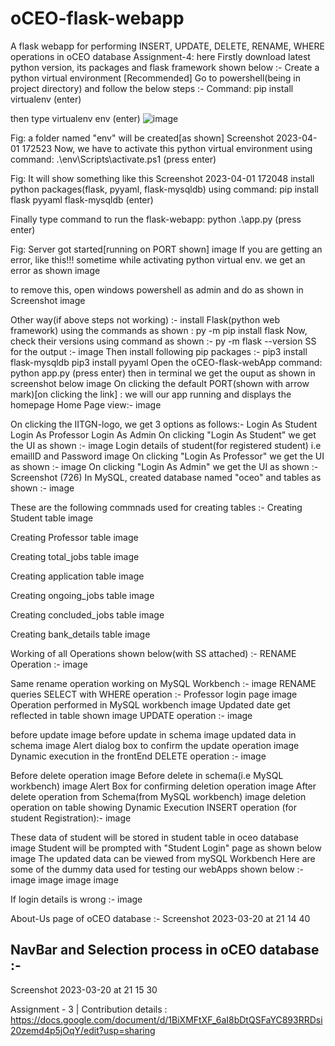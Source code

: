 # oCEO-flask-webapp
A flask webapp for performing INSERT, UPDATE, DELETE, RENAME, WHERE operations in oCEO database
Assignment-4: here
Firstly download latest python version, its packages and flask framework shown below :-
Create a python virtual environment [Recommended]
Go to powershell(being in project directory) and follow the below steps :-
Command: pip install virtualenv (enter)

then type virtualenv env (enter)
![image](https://github.com/ishanichogle/oCEO-flask-webapp/assets/76484181/f7119b56-01f7-49f8-bcc9-6b5b56704510)


Fig: a folder named "env" will be created[as shown]
Screenshot 2023-04-01 172523
Now, we have to activate this python virtual environment using command: .\env\Scripts\activate.ps1 (press enter)

Fig: It will show something like this Screenshot 2023-04-01 172048
install python packages(flask, pyyaml, flask-mysqldb) using command: pip install flask pyyaml flask-mysqldb (enter)

Finally type command to run the flask-webapp: python .\app.py (press enter)

Fig: Server got started[running on PORT shown] image
If you are getting an error, like this!!!
sometime while activating python virtual env. we get an error as shown image

to remove this, open windows powershell as admin and do as shown in Screenshot image

Other way(if above steps not working) :-
install Flask(python web framework) using the commands as shown :
py -m pip install flask
Now, check their versions using command as shown :-
py -m flask --version
SS for the output :-
image
Then install following pip packages :-
pip3 install flask-mysqldb
pip3 install pyyaml
Open the oCEO-flask-webApp
command: python app.py (press enter)
then in terminal we get the ouput as shown in screenshot below
image
On clicking the default PORT(shown with arrow mark)[on clicking the link] : we will our app running and displays the homepage
Home Page view:-
image

On clicking the IITGN-logo, we get 3 options as follows:-
Login As Student
Login As Professor
Login As Admin
On clicking "Login As Student" we get the UI as shown :- image
Login details of student(for registered student) i.e emailID and Password image
On clicking "Login As Professor" we get the UI as shown :- image
On clicking "Login As Admin" we get the UI as shown :- Screenshot (726)
In MySQL, created database named "oceo" and tables as shown :-
image

These are the following commnads used for creating tables :-
Creating Student table image

Creating Professor table image

Creating total_jobs table image

Creating application table image

Creating ongoing_jobs table image

Creating concluded_jobs table image

Creating bank_details table image

Working of all Operations shown below(with SS attached) :-
RENAME Operation :-
image

Same rename operation working on MySQL Workbench :- image
RENAME queries
SELECT with WHERE operation :-
Professor login page image
Operation performed in MySQL workbench image
Updated date get reflected in table shown image
UPDATE operation :-
image

before update image
before update in schema image
updated data in schema image
Alert dialog box to confirm the update operation image Dynamic execution in the frontEnd
DELETE operation :-
image

Before delete operation image
Before delete in schema(i.e MySQL workbench) image
Alert Box for confirming deletion operation image
After delete operation from Schema(from MySQL workbench) image
deletion operation on table showing Dynamic Execution
INSERT operation (for student Registration):-
image

These data of student will be stored in student table in oceo database image
Student will be prompted with "Student Login" page as shown below image
The updated data can be viewed from mySQL Workbench
Here are some of the dummy data used for testing our webApps shown below :-
image image image image

If login details is wrong :-
image

About-Us page of oCEO database :-
Screenshot 2023-03-20 at 21 14 40

## NavBar and Selection process in oCEO database :-
Screenshot 2023-03-20 at 21 15 30

Assignment - 3 | Contribution details : https://docs.google.com/document/d/1BiXMFtXF_6aI8bDtQSFaYC893RRDsi20zemd4p5jOqY/edit?usp=sharing
